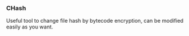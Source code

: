 ### CHash
Useful tool to change file hash by bytecode encryption, can be modified easily as you want. 

